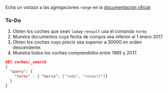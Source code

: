 Echa un vistazo a las agregaciones `range` en la [documentación oficial](https://www.elastic.co/guide/en/elasticsearch/reference/6.2/search-aggregations-bucket-range-aggregation.html)

### To-Do
1. Obten los coches que sean `lada`y `renault` usa el comando `terms`
2. Muestra documentos cuya fecha de compra sea inferior al 1 enero 2017
3. Obten los coches cuyo precio sea superior a 30000 en orden descendente.
4. Muestra todos los coches comprendidos entre 1985 y 2017.

```json
GET coches/_search
{
  "query": {
    "terms" : { "marca": ["lada", "renault"]}
  }
}

